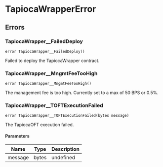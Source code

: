 # TapiocaWrapperError











## Errors

### TapiocaWrapper__FailedDeploy

```solidity
error TapiocaWrapper__FailedDeploy()
```

Failed to deploy the TapiocaWrapper contract.




### TapiocaWrapper__MngmtFeeTooHigh

```solidity
error TapiocaWrapper__MngmtFeeTooHigh()
```

The management fee is too high. Currently set to a max of 50 BPS or 0.5%.




### TapiocaWrapper__TOFTExecutionFailed

```solidity
error TapiocaWrapper__TOFTExecutionFailed(bytes message)
```

The TapiocaOFT execution failed.



#### Parameters

| Name | Type | Description |
|---|---|---|
| message | bytes | undefined |


